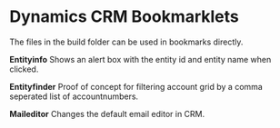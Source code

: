 Dynamics CRM Bookmarklets
=================

The files in the build folder can be used in bookmarks directly.

<b>Entityinfo</b>
Shows an alert box with the entity id and entity name when clicked. 


<b>Entityfinder</b>
Proof of concept for filtering account grid by a comma seperated list of accountnumbers. 

<b>Maileditor</b>
Changes the default email editor in CRM.

